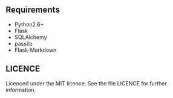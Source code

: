 ## Requirements
- Python2.6+
- Flask
- SQLAlchemy
- passlib
- Flask-Markdown

## LICENCE
Licenced under the MIT licence. See the file LICENCE for further information.
